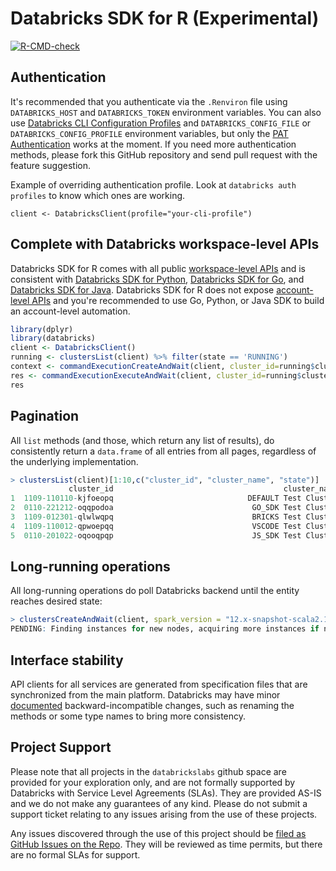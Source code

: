# Databricks SDK for R (Experimental)

<!-- badges: start -->
[![R-CMD-check](https://github.com/databrickslabs/databricks-sdk-r/actions/workflows/R-CMD-check.yaml/badge.svg)](https://github.com/databrickslabs/databricks-sdk-r/actions/workflows/R-CMD-check.yaml)
<!-- badges: end -->

## Authentication

It's recommended that you authenticate via the `.Renviron` file using `DATABRICKS_HOST` and `DATABRICKS_TOKEN` environment variables. You can also use [Databricks CLI Configuration Profiles](https://docs.databricks.com/dev-tools/auth.html#databricks-configuration-profiles) and `DATABRICKS_CONFIG_FILE` or `DATABRICKS_CONFIG_PROFILE` environment variables, but only the [PAT Authentication](https://docs.databricks.com/dev-tools/auth.html#databricks-personal-access-token-authentication) works at the moment. If you need more authentication methods, please fork this GitHub repository and send pull request with the feature suggestion.

Example of overriding authentication profile. Look at `databricks auth profiles` to know which ones are working.
```
client <- DatabricksClient(profile="your-cli-profile")
```

## Complete with Databricks workspace-level APIs

Databricks SDK for R comes with all public [workspace-level APIs](https://docs.databricks.com/api/workspace/introduction) and is consistent with [Databricks SDK for Python](https://github.com/databricks/databricks-sdk-py), [Databricks SDK for Go](https://github.com/databricks/databricks-sdk-go), and [Databricks SDK for Java](https://github.com/databricks/databricks-sdk-java). Databricks SDK for R does not expose [account-level APIs](https://docs.databricks.com/api/account/introduction) and you're recommended to use Go, Python, or Java SDK to build an account-level automation.

```r
library(dplyr)
library(databricks)
client <- DatabricksClient()
running <- clustersList(client) %>% filter(state == 'RUNNING')
context <- commandExecutionCreateAndWait(client, cluster_id=running$cluster_id, language='python')
res <- commandExecutionExecuteAndWait(client, cluster_id=running$cluster_id, context_id=context$id, language='sql', command='show tables')
res
```

## Pagination

All `list` methods (and those, which return any list of results), do consistently return a `data.frame` of all entries from all pages, regardless of the underlying implementation.

```r
> clustersList(client)[1:10,c("cluster_id", "cluster_name", "state")]
             cluster_id                                      cluster_name      state
1  1109-110110-kjfoeopq                              DEFAULT Test Cluster TERMINATED
2  0110-221212-oqqpodoa                               GO_SDK Test Cluster TERMINATED
3  1109-012301-qlwlwqpq                               BRICKS Test Cluster TERMINATED
4  1109-110012-qpwoepqq                               VSCODE Test Cluster TERMINATED
5  0110-201022-oqooqpqp                               JS_SDK Test Cluster TERMINATED
```

## Long-running operations

All long-running operations do poll Databricks backend until the entity reaches desired state:

```r
> clustersCreateAndWait(client, spark_version = "12.x-snapshot-scala2.12", cluster_name = "r-sdk-cluster", num_workers = 1, autotermination_minutes=20, node_type_id="i3.xlarge")
PENDING: Finding instances for new nodes, acquiring more instances if necessary
```

## Interface stability

API clients for all services are generated from specification files that are synchronized from the main platform. Databricks may have minor [documented](https://github.com/databricks/databricks-sdk-go/blob/main/CHANGELOG.md) backward-incompatible changes, such as renaming the methods or some type names to bring more consistency. 

## Project Support

Please note that all projects in the `databrickslabs` github space are provided for your exploration only, and are not formally supported by Databricks with Service Level Agreements (SLAs). They are provided AS-IS and we do not make any guarantees of any kind. Please do not submit a support ticket relating to any issues arising from the use of these projects.

Any issues discovered through the use of this project should be [filed as GitHub Issues on the Repo](https://github.com/databrickslabs/databricks-sdk-r/issues). They will be reviewed as time permits, but there are no formal SLAs for support.
